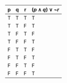 | p   | q   | r   | $(p \land q) \lor \lnot r$ |
| --- | --- | --- | -------------------------- |
| T   | T   | T   | T                          |
| T   | T   | F   | T                          |
| T   | F   | T   | F                          |
| T   | F   | F   | T                          |
| F   | T   | T   | F                          |
| F   | T   | F   | T                          |
| F   | F   | T   | F                          |
| F   | F   | F   | T                          |
